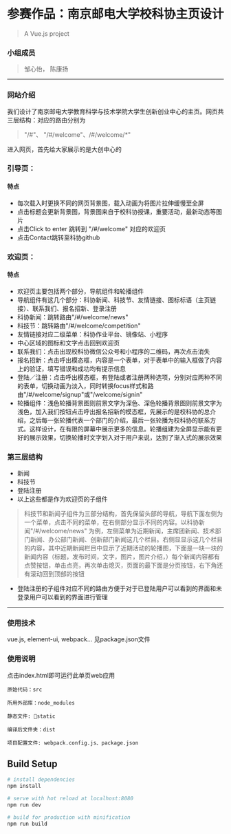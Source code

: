 # 参赛作品：南京邮电大学校科协主页设计

> A Vue.js project

### 小组成员

> 邹心怡， 陈康扬

---


### 网站介绍

我们设计了南京邮电大学教育科学与技术学院大学生创新创业中心的主页。网页共三层结构：对应的路由分别为 
> "/#"、 "/#/welcome"、/#/welcome/*"

进入网页，首先给大家展示的是大创中心的 
### 引导页：
#### 特点
- 每次载入时更换不同的网页背景图，载入动画为将图片拉伸缓慢至全屏
- 点击标题会更新背景图，背景图来自于校科协授课，重要活动，最新动态等图片
- 点击Click to enter 跳转到 "/#/welcome" 对应的欢迎页
- 点击Contact跳转至科协github

### 欢迎页：
#### 特点
- 欢迎页主要包括两个部分，导航组件和轮播组件
- 导航组件有这几个部分：科协新闻、科技节、友情链接、图标标语（主页链接）、联系我们、报名招新、登录注册
- 科协新闻：跳转路由"/#/welcome/news"
- 科技节：跳转路由"/#/welcome/competition"
- 友情链接对应二级菜单：科协作业平台、镜像站、小程序
- 中心区域的图标和文字点击回到欢迎页
- 联系我们：点击出现校科协微信公众号和小程序的二维码，再次点击消失
- 报名招新：点击呼出模态框，内容是一个表单，对于表单中的输入框做了内容上的验证，填写错误和成功均有提示信息
- 登陆／注册：点击呼出模态框，有登陆或者注册两种选项，分别对应两种不同的表单，切换动画为淡入，同时转换focus样式和路由"/#/welcome/signup"或"/welcome/signin"
- 轮播组件：浅色轮播背景图则前景文字为深色、深色轮播背景图则前景文字为浅色，加入我们按钮点击呼出报名招新的模态框，先展示的是校科协的总介绍，之后每一张轮播代表一个部门的介绍，最后一张轮播为校科协的联系方式。这样设计，在有限的屏幕中展示更多的信息。轮播组建为全屏显示能有更好的展示效果，切换轮播时文字划入对于用户来说，达到了渐入式的展示效果


### 第三层结构
- 新闻
- 科技节
- 登陆注册
- 以上这些都是作为欢迎页的子组件

> 科技节和新闻子组件为三部分结构，首先保留头部的导航，导航下面左侧为一个菜单，点击不同的菜单，在右侧部分显示不同的内容。以科协新闻"/#/welcome/news" 为例，左侧菜单为近期新闻，主席团新闻、技术部门新闻、办公部门新闻、创新部门新闻这几个栏目。右侧显显示这几个栏目的内容，其中近期新闻栏目中显示了近期活动的轮播图，下面是一块一块的新闻内容（标题，发布时间，文字，图片，图片介绍，）每个新闻内容都有点赞按钮，单击点亮，再次单击熄灭，页面的最下面是分页按钮，右下角还有滚动回到顶部的按钮

- 登陆注册的子组件对应不同的路由方便于对于已登陆用户可以看到的界面和未登录用户可以看到的界面进行管理
---

### 使用技术

vue.js, element-ui, webpack...
见package.json文件


### 使用说明

点击index.html即可运行此单页web应用

```
原始代码：src

所用外部库：node_modules

静态文件: static

编译后文件夹：dist

项目配置文件: webpack.config.js、package.json
```

## Build Setup

``` bash
# install dependencies
npm install

# serve with hot reload at localhost:8080
npm run dev

# build for production with minification
npm run build
```


